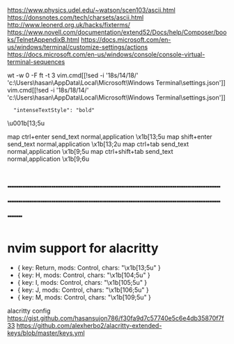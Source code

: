 https://www.physics.udel.edu/~watson/scen103/ascii.html
https://donsnotes.com/tech/charsets/ascii.html
http://www.leonerd.org.uk/hacks/fixterms/
https://www.novell.com/documentation/extend52/Docs/help/Composer/books/TelnetAppendixB.html
https://docs.microsoft.com/en-us/windows/terminal/customize-settings/actions
https://docs.microsoft.com/en-us/windows/console/console-virtual-terminal-sequences

wt -w 0 -F ft -t 3
vim.cmd[[!sed -i '18s/14/18/' 'c:\\Users\\hasan\\AppData\\Local\Microsoft\\Windows Terminal\\settings.json']]
vim.cmd[[!sed -i '18s/18/14/' 'c:\\Users\\hasan\\AppData\\Local\Microsoft\\Windows Terminal\\settings.json']]


      "intenseTextStyle": "bold"

\u001b[13;5u <C-CR>

map  ctrl+enter      send_text normal,application \x1b[13;5u
map  shift+enter     send_text normal,application \x1b[13;2u
map  ctrl+tab        send_text normal,application \x1b[9;5u
map  ctrl+shift+tab  send_text normal,application \x1b[9;6u

# ┈┈┈┈┈┈┈┈┈┈┈┈┈┈┈┈┈┈┈┈┈┈┈┈┈┈┈┈┈┈┈┈┈┈┈┈┈┈┈┈┈┈┈┈┈┈┈┈┈┈┈┈┈┈┈┈┈┈┈┈
# nvim support for alacritty
- { key: Return, mods: Control, chars: "\x1b[13;5u" }
- { key: H, mods: Control, chars: "\x1b[104;5u" }
- { key: I, mods: Control, chars: "\x1b[105;5u" }
- { key: J, mods: Control, chars: "\x1b[106;5u" }
- { key: M, mods: Control, chars: "\x1b[109;5u" }

alacritty config https://gist.github.com/hasansujon786/f30fa9d7c57740e5c6e4db35870f7f33
https://github.com/alexherbo2/alacritty-extended-keys/blob/master/keys.yml

